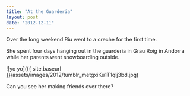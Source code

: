 ```yaml
---
title: "At the Guarderia"
layout: post
date: "2012-12-11"
---
```


Over the long weekend Riu went to a creche for the first time.

She spent four days hanging out in the guarderia in Grau Roig in Andorra while her parents went snowboarding outside.

![yo yo]({{ site.baseurl }}/assets/images/2012/tumblr_metgxiKu1T1qlj3bd.jpg)

Can you see her making friends over there?
